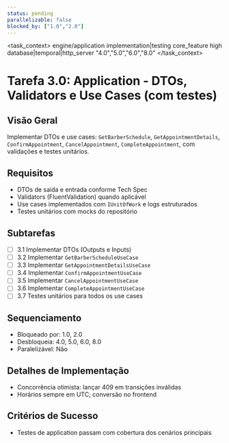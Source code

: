 ```yaml
---
status: pending
parallelizable: false
blocked_by: ["1.0","2.0"]
---
```


<task_context>
<domain>engine/application</domain>
<type>implementation|testing</type>
<scope>core_feature</scope>
<complexity>high</complexity>
<dependencies>database|temporal|http_server</dependencies>
<unblocks>"4.0","5.0","6.0","8.0"</unblocks>
</task_context>

# Tarefa 3.0: Application - DTOs, Validators e Use Cases (com testes)

## Visão Geral
Implementar DTOs e use cases: `GetBarberSchedule`, `GetAppointmentDetails`, `ConfirmAppointment`, `CancelAppointment`, `CompleteAppointment`, com validações e testes unitários.

## Requisitos
- DTOs de saída e entrada conforme Tech Spec
- Validators (FluentValidation) quando aplicável
- Use cases implementados com `IUnitOfWork` e logs estruturados
- Testes unitários com mocks do repositório

## Subtarefas
- [ ] 3.1 Implementar DTOs (Outputs e Inputs)
- [ ] 3.2 Implementar `GetBarberScheduleUseCase`
- [ ] 3.3 Implementar `GetAppointmentDetailsUseCase`
- [ ] 3.4 Implementar `ConfirmAppointmentUseCase`
- [ ] 3.5 Implementar `CancelAppointmentUseCase`
- [ ] 3.6 Implementar `CompleteAppointmentUseCase`
- [ ] 3.7 Testes unitários para todos os use cases

## Sequenciamento
- Bloqueado por: 1.0, 2.0
- Desbloqueia: 4.0, 5.0, 6.0, 8.0
- Paralelizável: Não

## Detalhes de Implementação
- Concorrência otimista: lançar 409 em transições inválidas
- Horários sempre em UTC; conversão no frontend

## Critérios de Sucesso
- Testes de application passam com cobertura dos cenários principais